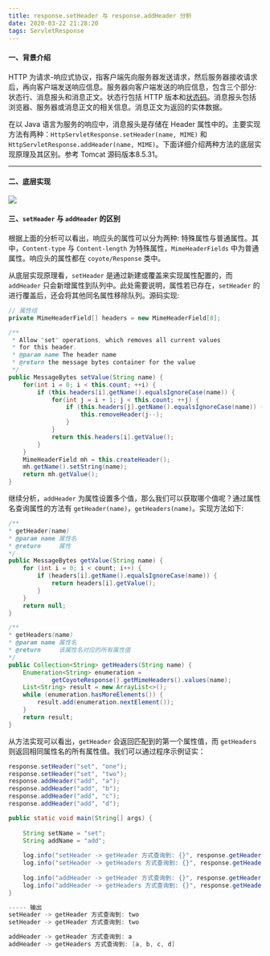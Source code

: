 ```yaml
---
title: response.setHeader 与 response.addHeader 分析
date: 2020-03-22 21:28:20
tags: ServletResponse
---
```


#### 一、背景介绍

HTTP 为请求-响应式协议，指客户端先向服务器发送请求，然后服务器接收请求后，再向客户端发送响应信息。服务器向客户端发送的响应信息，包含三个部分: 状态行、消息报头和消息正文。状态行包括 HTTP 版本和[状态码](<https://datatracker.ietf.org/doc/rfc2616/?include_text=1>)。消息报头包括浏览器、服务器或消息正文的相关信息。消息正文为返回的实体数据。

在以 Java 语言为服务的响应中，消息报头是存储在 Header 属性中的。主要实现方法有两种：`HttpServletResponse.setHeader(name, MIME)` 和 `HttpServletResponse.addHeader(name, MIME)`。下面详细介绍两种方法的底层实现原理及其区别。参考 Tomcat 源码版本8.5.31。

-----

#### 二、底层实现

![](http://www.plantuml.com/plantuml/png/tLBDgjD06DtFKym3U2-ekokHWb1Sw4PyWP0CRI2TX6Iww2uBnQ2D1eLQVxGjY9LIM-l2HbDzcdn9ynPECy4oIOJgyXOAoVUTS-PCpccvJ7LOlsSYPFC7GpDibJ9yZxYsHLtILZLL9z9AioWb6hES4bFT3Yn66bTtZHwvJRYSqpQ8gRi8AGfs2HCp33iFva-meg2pcvNpBuum96ymnrODIN3LPFYMHHcXx8mDR89XypxrvgX6uagoUI5JSkzpAYAcI_w8cOHsMFS_vUuKP2483xybyQZKaIbSe_hHBd0wdUMBeS2dupM47s7x5JwFuUqdXFdlS6DvGhaaTenEjvv1iRzwZk7PA5ikayXBeWM4GmY3xFK3SGQil-ytioiuVnHaFrVbpDlTAAZNEDMVvgy-Y5iqKWMIKBqm8buE5q-Yu1zD-cyW_Y5CrW_WLlQhNqUBOG3FXnMxryznketXyHJyBsALZoVWlsooI7N4_t97i_X5-cx2AteOgxekLRUvkHnrUdC5_98szw_vdPf_9TuaUbfhOtEySheYLP5V9TOMt_Lxvcy0)

#### 三、`setHeader` 与 `addHeader` 的区别

根据上面的分析可以看出，响应头的属性可以分为两种: 特殊属性与普通属性。其中，`Content-type` 与 `Content-length` 为特殊属性，`MimeHeaderFields`  中为普通属性。响应头的属性都在 `coyote/Response` 类中。

从底层实现原理看，`setHeader` 是通过新建或覆盖来实现属性配置的，而 `addHeader` 只会新增属性到队列中。此处需要说明，属性若已存在，`setHeader` 的进行覆盖后，还会将其他同名属性移除队列。源码实现:

``` java
// 属性组
private MimeHeaderField[] headers = new MimeHeaderField[8];

/**
 * Allow "set" operations, which removes all current values
 * for this header.
 * @param name The header name
 * @return the message bytes container for the value
 */
public MessageBytes setValue(String name) {
    for(int i = 0; i < this.count; ++i) {
        if (this.headers[i].getName().equalsIgnoreCase(name)) {
            for(int j = i + 1; j < this.count; ++j) {
                if (this.headers[j].getName().equalsIgnoreCase(name)) {
                    this.removeHeader(j--);
                }
            }
            return this.headers[i].getValue();
        }
    }
    MimeHeaderField mh = this.createHeader();
    mh.getName().setString(name);
    return mh.getValue();
}
```

继续分析，`addHeader` 为属性设置多个值，那么我们可以获取哪个值呢？通过属性名查询属性的方法有 `getHeader(name)`，`getHeaders(name)`。实现方法如下:

```java
/**
* getHeader(name)
* @param name 属性名
* @return     属性
*/
public MessageBytes getValue(String name) {
    for (int i = 0; i < count; i++) {
        if (headers[i].getName().equalsIgnoreCase(name)) {
            return headers[i].getValue();
        }
    }
    return null;
}

/**
* getHeaders(name)
* @param name 属性名
* @return     该属性名对应的所有属性值
*/
public Collection<String> getHeaders(String name) {
    Enumeration<String> enumeration =
            getCoyoteResponse().getMimeHeaders().values(name);
    List<String> result = new ArrayList<>();
    while (enumeration.hasMoreElements()) {
        result.add(enumeration.nextElement());
    }
    return result;
}
```

从方法实现可以看出，`getHeader` 会返回匹配到的第一个属性值，而 `getHeaders` 则返回相同属性名的所有属性值。我们可以通过程序示例证实：

```java
response.setHeader("set", "one");
response.setHeader("set", "two");
response.addHeader("add", "a");
response.addHeader("add", "b");
response.addHeader("add", "c");
response.addHeader("add", "d");

public static void main(String[] args) {
    
    String setName = "set";
    String addName = "add";
    
    log.info("setHeader -> getHeader 方式查询到: {}", response.getHeader(setName));
    log.info("setHeader -> getHeaders 方式查询到: {}", response.getHeaders(setName));
    
    log.info("addHeader -> getHeader 方式查询到: {}", response.getHeader(addName));
    log.info("addHeader -> getHeaders 方式查询到: {}", response.getHeaders(addName));
}

----- 输出
setHeader -> getHeader 方式查询到: two
setHeader -> getHeader 方式查询到: two

addHeader -> getHeader 方式查询到: a
addHeader -> getHeaders 方式查询到: [a, b, c, d]
```